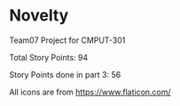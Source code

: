 # Novelty

Team07 Project for CMPUT-301

Total Story Points: 94

Story Points done in part 3: 56

All icons are from https://www.flaticon.com/
